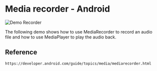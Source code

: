 # Media recorder - Android

![Demo Recorder](display/demo.gif)

The following demo shows  how to use MediaRecorder to record an audio file and how to use MediaPlayer to play the audio back.

## Reference
```
https://developer.android.com/guide/topics/media/mediarecorder.html
```